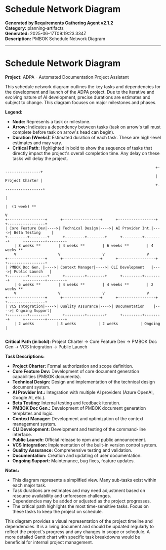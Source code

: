 # Schedule Network Diagram

**Generated by Requirements Gathering Agent v2.1.2**  
**Category:** planning-artifacts  
**Generated:** 2025-06-17T09:19:23.334Z  
**Description:** PMBOK Schedule Network Diagram

---

# Schedule Network Diagram

**Project:** ADPA - Automated Documentation Project Assistant

This schedule network diagram outlines the key tasks and dependencies for the development and launch of the ADPA project.  Due to the iterative and evolving nature of AI development, precise durations are estimates and subject to change.  This diagram focuses on major milestones and phases.

**Legend:**

* **Node:** Represents a task or milestone.
* **Arrow:** Indicates a dependency between tasks (task on arrow's tail must complete before task on arrow's head can begin).
* **Duration (Weeks):** Estimated duration of each task.  These are high-level estimates and may vary.
* **Critical Path:**  Highlighted in bold to show the sequence of tasks that directly impact the project's overall completion time.  Any delay on these tasks will delay the project.


```
                                                                    +-----------------+
                                                                    | Project Charter |
                                                                    +---------+--------+
                                                                              |
                                                                              |  (1 week) **
                                                                              V
+-----------------+      +-----------------+      +-----------------+      +-----------------+
| Core Feature Dev|---->| Technical Design|---->| AI Provider Int.|---->| Beta Testing     |
+---------+--------+      +---------+--------+      +---------+--------+      +---------+--------+
    | 8 weeks **        | 4 weeks **        | 6 weeks **        | 4 weeks **
    V                   V                   V                   V
+-----------------+      +-----------------+      +-----------------+      +-----------------+
| PMBOK Doc Gen. |---->| Context Manager|---->| CLI Development   |---->| Public Launch   |
+---------+--------+      +---------+--------+      +---------+--------+      +---------+--------+
    | 6 weeks **        | 4 weeks **        | 4 weeks **        | 2 weeks **
    V                   V                   V                   V
+-----------------+      +-----------------+      +-----------------+      +-----------------+
| VCS Integration|---->| Quality Assurance|---->| Documentation    |---->| Ongoing Support|
+---------+--------+      +---------+--------+      +---------+--------+      +---------+--------+
    | 2 weeks          | 3 weeks          | 2 weeks          | Ongoing       |


```

**Critical Path (in bold):** Project Charter -> Core Feature Dev -> PMBOK Doc Gen -> VCS Integration -> Public Launch

**Task Descriptions:**

* **Project Charter:** Formal authorization and scope definition.
* **Core Feature Dev:** Development of core document generation capabilities (PMBOK documents).
* **Technical Design:** Design and implementation of the technical design document system.
* **AI Provider Int.:** Integration with multiple AI providers (Azure OpenAI, Google AI, etc.).
* **Beta Testing:** Internal testing and feedback iteration.
* **PMBOK Doc Gen.:**  Development of PMBOK document generation templates and logic.
* **Context Manager:** Development and optimization of the context management system.
* **CLI Development:** Development and testing of the command-line interface.
* **Public Launch:** Official release to npm and public announcement.
* **VCS Integration:**  Implementation of the built-in version control system.
* **Quality Assurance:** Comprehensive testing and validation.
* **Documentation:** Creation and updating of user documentation.
* **Ongoing Support:** Maintenance, bug fixes, feature updates.


**Notes:**

* This diagram represents a simplified view.  Many sub-tasks exist within each major task.
* Task durations are estimates and may need adjustment based on resource availability and unforeseen challenges.
* Dependencies may be added or adjusted as the project progresses.
* The critical path highlights the most time-sensitive tasks.  Focus on these tasks to keep the project on schedule.


This diagram provides a visual representation of the project timeline and dependencies.  It is a living document and should be updated regularly to reflect the project's progress and any changes in scope or schedule.  A more detailed Gantt chart with specific task breakdowns would be beneficial for internal project management.
